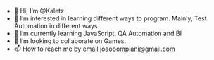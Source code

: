 - 👋 Hi, I’m @Kaletz
- 👀 I’m interested in learning different ways to program. Mainly, Test Automation in different ways
- 🌱 I’m currently learning JavaScript, QA Automation and BI
- 💞️ I’m looking to collaborate on Games.
- 📫 How to reach me by email joaopompiani@gmail.com

<!---
Kaletz/Kaletz is a ✨ special ✨ repository because its `README.md` (this file) appears on your GitHub profile.
You can click the Preview link to take a look at your changes.
--->
